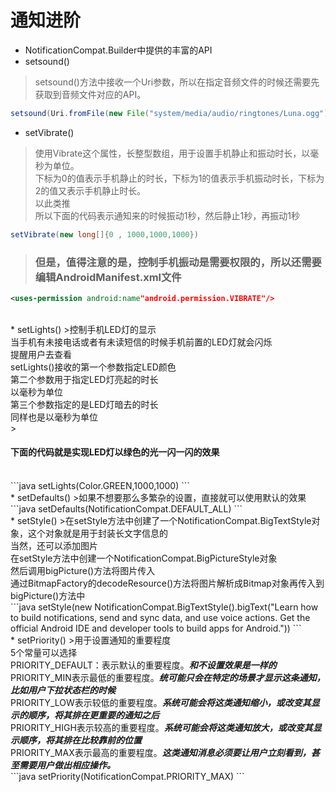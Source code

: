 # 通知进阶

* NotificationCompat.Builder中提供的丰富的API
 * setsound()
 >setsound()方法中接收一个Uri参数，所以在指定音频文件的时候还需要先获取到音频文件对应的API。<br/>
 ```java
 setsound(Uri.fromFile(new File("system/media/audio/ringtones/Luna.ogg")))
 ```

 * setVibrate()
 >使用Vibrate这个属性，长整型数组，用于设置手机静止和振动时长，以毫秒为单位。<br/>下标为0的值表示手机静止的时长，下标为1的值表示手机振动时长，下标为2的值又表示手机静止时长。<br/>以此类推<br/>所以下面的代码表示通知来的时候振动1秒，然后静止1秒，再振动1秒
 ```java
 setVibrate(new long[]{0 , 1000,1000,1000})
 ```
 ><h3>但是，值得注意的是，控制手机振动是需要权限的，所以还需要编辑AndroidManifest.xml文件</h3>
 ```xml
 <uses-permission android:name"android.permission.VIBRATE"/>
 ```
<br/>
 * setLights()
 >控制手机LED灯的显示<br/>当手机有未接电话或者有未读短信的时候手机前置的LED灯就会闪烁<br/>提醒用户去查看<br/>setLights()接收的第一个参数指定LED颜色<br/>第二个参数用于指定LED灯亮起的时长<br/>以毫秒为单位<br/>第三个参数指定的是LED灯暗去的时长<br/>同样也是以毫秒为单位<br/>
 ><h4>下面的代码就是实现LED灯以绿色的光一闪一闪的效果</h4><br/>
 ```java
 setLights(Color.GREEN,1000,1000)
 ```
 <br/>
 * setDefaults()
 >如果不想要那么多繁杂的设置，直接就可以使用默认的效果<br/>
 ```java
 setDefaults(NotificationCompat.DEFAULT_ALL)
 ```
 <br/>
 * setStyle()
 >在setStyle方法中创建了一个NotificationCompat.BigTextStyle对象，这个对象就是用于封装长文字信息的<br/>当然，还可以添加图片<br/>在setStyle方法中创建一个NotificationCompat.BigPictureStyle对象<br/>然后调用bigPicture()方法将图片传入<br/>通过BitmapFactory的decodeResource()方法将图片解析成Bitmap对象再传入到bigPicture()方法中<br/>
 ```java
 setStyle(new NotificationCompat.BigTextStyle().bigText("Learn how to build notifications, send and sync data, and use voice actions. Get the official Android IDE and developer tools to build apps for Android."))
 ```
 <br/>
 * setPriority()
 >用于设置通知的重要程度</br>5个常量可以选择<br/>PRIORITY_DEFAULT：表示默认的重要程度。<em><strong>和不设置效果是一样的</strong></em></br>PRIORITY_MIN表示最低的重要程度。<em><strong>统可能只会在特定的场景才显示这条通知，比如用户下拉状态栏的时候</strong></em></br>PRIORITY_LOW表示较低的重要程度。<em><strong>系统可能会将这类通知缩小，或改变其显示的顺序，将其排在更重要的通知之后</strong></em><br/>PRIORITY_HIGH表示较高的重要程度。<em><strong>系统可能会将这类通知放大，或改变其显示顺序，将其排在比较靠前的位置</strong></em><br/>PRIORITY_MAX表示最高的重要程度。<em><strong>这类通知消息必须要让用户立刻看到，甚至需要用户做出相应操作。</strong></em></br>
 ```java
 setPriority(NotificationCompat.PRIORITY_MAX)
 ```
